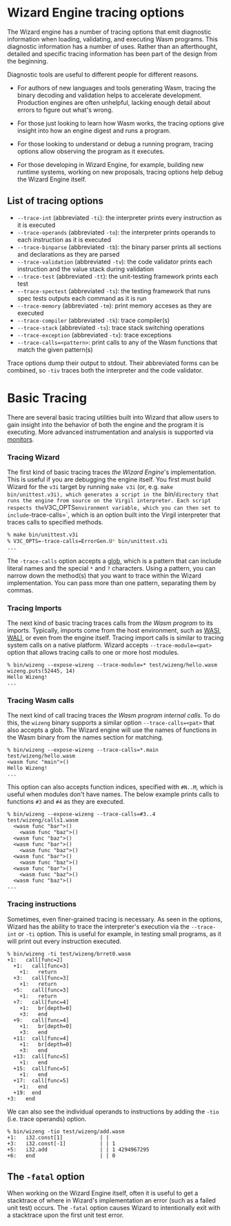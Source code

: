 # Wizard Engine tracing options

The Wizard engine has a number of tracing options that emit diagnostic information when loading, validating, and executing Wasm programs.
This diagnostic information has a number of uses.
Rather than an afterthought, detailed and specific tracing information has been part of the design from the beginning.

Diagnostic tools are useful to different people for different reasons.

* For authors of new languages and tools generating Wasm, tracing the binary decoding and validation helps to accelerate development.
Production engines are often unhelpful, lacking enough detail about errors to figure out what's wrong.

* For those just looking to learn how Wasm works, the tracing options give insight into how an engine digest and runs a program.

* For those looking to understand or debug a running program, tracing options allow observing the program as it executes.

* For those developing in Wizard Engine, for example, building new runtime systems, working on new proposals, tracing options help debug the Wizard Engine itself.

## List of tracing options

 * `--trace-int` (abbreviated `-ti`): the interpreter prints every instruction as it is executed
 * `--trace-operands` (abbreviated `-to`): the interpreter prints operands to each instruction as it is executed
 * `--trace-binparse` (abbreviated `-tb`): the binary parser prints all sections and declarations as they are parsed
 * `--trace-validation` (abbreviated `-tv`): the code validator prints each instruction and the value stack during validation
 * `--trace-test` (abbreviated `-tt`): the unit-testing framework prints each test
 * `--trace-spectest` (abbreviated `-ts`): the testing framework that runs spec tests outputs each command as it is run
 * `--trace-memory` (abbreviated `-tm`): print memory acceses as they are executed
 * `--trace-compiler` (abbreviated `-tk`): trace compiler(s)
 * `--trace-stack` (abbreviated `-ts`): trace stack switching operations
 * `--trace-exception` (abbreviated `-tx`): trace exceptions
 * `--trace-calls=<pattern>`: print calls to any of the Wasm functions that match the given pattern(s)

Trace options dump their output to stdout.
Their abbreviated forms can be combined, so `-tiv` traces both the interpreter and the code validator.

# Basic Tracing

There are several basic tracing utilities built into Wizard that allow users to gain insight into the behavior of both the engine and the program it is executing.
More advanced instrumentation and analysis is supported via [monitors](./Monitors.md).

### Tracing Wizard

The first kind of basic tracing traces *the Wizard Engine*'s implementation.
This is useful if you are debugging the engine itself.
You first must build Wizard for the `v3i` target by running `make v3i` (or, e.g. `make bin/unittest.v3i), which generates a script in the `bin/` directory that runs the engine from source on the Virgil interpreter.
Each script respects the `V3C_OPTS` environment variable, which you can then set to include `-trace-calls=<pat>`, which is an option built into the Virgil interpreter that traces calls to specified methods.

```bash
% make bin/unittest.v3i
% V3C_OPTS=-trace-calls=ErrorGen.U* bin/unittest.v3i
...
```

The `-trace-calls` option accepts a [glob](https://en.wikipedia.org/wiki/Glob_(programming)), which is a pattern that can include literal names and the special `*` and `?` characters.
Using a pattern, you can narrow down the method(s) that you want to trace within the Wizard implementation.
You can pass more than one pattern, separating them by commas.

### Tracing Imports

The next kind of basic tracing traces calls from *the Wasm program* to its imports.
Typically, imports come from the host environment, such as [WASI](https://wasi.dev), [WALI](https://github.com/arjunr2/WALI/blob/main/docs/wali.wit), or even from the engine itself.
Tracing import calls is similar to tracing system calls on a native platform.
Wizard accepts `--trace-module=<pat>` option that allows tracing calls to one or more host modules.
       
```
% bin/wizeng --expose-wizeng --trace-module=* test/wizeng/hello.wasm
wizeng.puts(52445, 14)
Hello Wizeng!
...
```

### Tracing Wasm calls

The next kind of call tracing traces *the Wasm program internal calls*.
To do this, the `wizeng` binary supports a similar option `--trace-calls=<pat>` that also accepts a glob.
The Wizard engine will use the names of functions in the Wasm binary from the names section for matching.

```
% bin/wizeng --expose-wizeng --trace-calls=*.main test/wizeng/hello.wasm
<wasm func "main">()
Hello Wizeng!
...
```

This option can also accepts function indices, specified with `#N..M`, which is useful when modules don't have names.
The below example prints calls to functions `#3` and `#4` as they are executed.
```
% bin/wizeng --expose-wizeng --trace-calls=#3..4 test/wizeng/calls1.wasm
  <wasm func "bar">()
    <wasm func "baz">()
  <wasm func "baz">()
  <wasm func "bar">()
    <wasm func "baz">()
  <wasm func "bar">()
    <wasm func "baz">()
  <wasm func "bar">()
    <wasm func "baz">()
  <wasm func "baz">()
...
```


### Tracing instructions

Sometimes, even finer-grained tracing is necessary.
As seen in the options, Wizard has the ability to trace the interpreter's execution via the `--trace-int` or `-ti` option.
This is useful for example, in testing small programs, as it will print out every instruction executed.

```
% bin/wizeng -ti test/wizeng/brret0.wasm 
+1:   call[func=2]
  +1:   call[func=3]
    +1:   return
  +3:   call[func=3]
    +1:   return
  +5:   call[func=3]
    +1:   return
  +7:   call[func=4]
    +1:   br[depth=0]
    +3:   end
  +9:   call[func=4]
    +1:   br[depth=0]
    +3:   end
  +11:  call[func=4]
    +1:   br[depth=0]
    +3:   end
  +13:  call[func=5]
    +1:   end
  +15:  call[func=5]
    +1:   end
  +17:  call[func=5]
    +1:   end
  +19:  end
+3:   end
```

We can also see the individual operands to instructions by adding the `-tio` (i.e. trace operands) option.

```
% bin/wizeng -tio test/wizeng/add.wasm 
+1:   i32.const[1]            | |
+3:   i32.const[-1]           | | 1
+5:   i32.add                 | | 1 4294967295
+6:   end                     | | 0
```

## The `-fatal` option

When working on the Wizard Engine itself, often it is useful to get a stacktrace of where in Wizard's implementation an error (such as a failed unit test) occurs.
The `-fatal` option causes Wizard to intentionally exit with a stacktrace upon the first unit test error.
